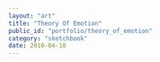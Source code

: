 ```yaml
---
layout: "art"
title: "Theory Of Emotion"
public_id: "portfolio/theory_of_emotion"
category: "sketchbook"
date: 2010-04-10
---
```

